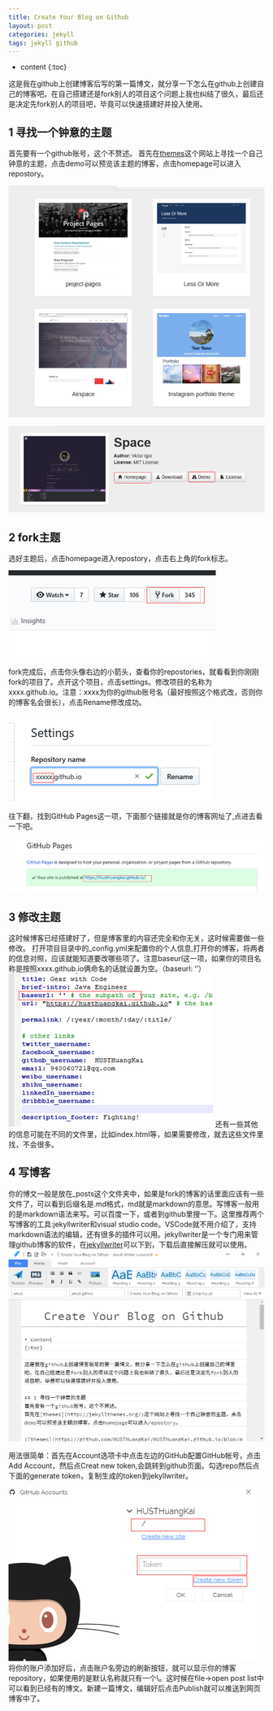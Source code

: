 ```yaml
---
title: Create Your Blog on Github
layout: post
categories: jekyll
tags: jekyll github
---
```

* content
{:toc}

这是我在github上创建博客后写的第一篇博文，就分享一下怎么在github上创建自己的博客吧。在自己搭建还是fork别人的项目这个问题上我也纠结了很久，最后还是决定先fork别人的项目吧，毕竟可以快速搭建好并投入使用。

## 1 寻找一个钟意的主题
首先要有一个github账号，这个不赘述。
首先在[themes](http://jekyllthemes.org/)这个网站上寻找一个自己钟意的主题，点击demo可以预览该主题的博客，点击homepage可以进入repostory。

![themes](https://github.com/HUSTHuangKai/HUSTHuangKai.github.io/blob/master/_images/CreateYourBlogOnGithub/themes.png)

![themes](https://github.com/HUSTHuangKai/HUSTHuangKai.github.io/blob/master/_images/CreateYourBlogOnGithub/homepageAndDemo.png)

## 2 fork主题
选好主题后，点击homepage进入repostory，点击右上角的fork标志。

![fork](https://github.com/HUSTHuangKai/HUSTHuangKai.github.io/blob/master/_images/CreateYourBlogOnGithub/fork.png)

fork完成后，点击你头像右边的小箭头，查看你的repostories，就看看到你刚刚fork的项目了。点开这个项目，点击settings。修改项目的名称为xxxx.github.io。注意：xxxx为你的github账号名（最好按照这个格式改，否则你的博客名会很长），点击Rename修改成功。

![name](https://github.com/HUSTHuangKai/HUSTHuangKai.github.io/blob/master/_images/CreateYourBlogOnGithub/name.png)

往下翻，找到GitHub Pages这一项，下面那个链接就是你的博客网址了,点进去看一下吧。

![link](https://github.com/HUSTHuangKai/HUSTHuangKai.github.io/blob/master/_images/CreateYourBlogOnGithub/link.png)

## 3 修改主题
这时候博客已经搭建好了，但是博客里的内容还完全和你无关，这时候需要做一些修改。
打开项目目录中的_config.yml来配置你的个人信息,打开你的博客，将两者的信息对照，应该就能知道要改哪些项了。注意baseurl这一项，如果你的项目名称是按照xxxx.github.io俩命名的话就设置为空。（baseurl: ‘’）
![link](https://github.com/HUSTHuangKai/HUSTHuangKai.github.io/blob/master/_images/CreateYourBlogOnGithub/config.png)
还有一些其他的信息可能在不同的文件里，比如index.html等，如果需要修改，就去这些文件里找，不会很多。

## 4 写博客
你的博文一般是放在_posts这个文件夹中，如果是fork的博客的话里面应该有一些文件了，可以看到后缀名是.md格式，md就是markdown的意思。写博客一般用的是markdown语法来写。可以百度一下，或者到github里搜一下。这里推荐两个写博客的工具:jekyllwriter和visual studio code。VSCode就不用介绍了，支持markdown语法的编辑，还有很多的插件可以用。jekyllwriter是一个专门用来管理github博客的软件，在[jekyllwriter](http://jekyllwriter.com)可以下到，下载后直接解压就可以使用。
![link](https://github.com/HUSTHuangKai/HUSTHuangKai.github.io/blob/master/_images/CreateYourBlogOnGithub/jekyllwriter.png)

用法很简单：首先在Account选项卡中点击左边的GitHub配置GitHub帐号，点击Add Account，然后点Creat new token,会跳转到github页面。勾选repo然后点下面的generate token，复制生成的token到jekyllwriter。

![link](https://github.com/HUSTHuangKai/HUSTHuangKai.github.io/blob/master/_images/CreateYourBlogOnGithub/account.png)
将你的账户添加好后，点击账户名旁边的刷新按钮，就可以显示你的博客repository，如果使用的是默认名称就只有一个\。这时候在file->open post list中可以看到已经有的博文。新建一篇博文，编辑好后点击Publish就可以推送到网页博客中了。